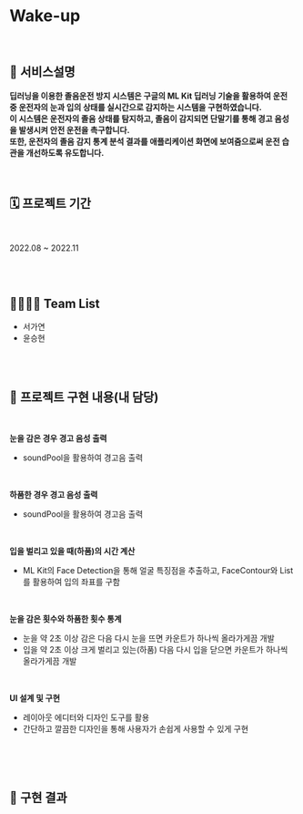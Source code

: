 # Wake-up

<br />

## 🔗 서비스설명
<b> 
딥러닝을 이용한 졸음운전 방지 시스템은 구글의 ML Kit 딥러닝 기술을 활용하여 운전 중 운전자의 눈과 입의 상태를 실시간으로 감지하는 시스템을 구현하였습니다.  <br>
이 시스템은 운전자의 졸음 상태를 탐지하고, 졸음이 감지되면 단말기를 통해 경고 음성을 발생시켜 안전 운전을 촉구합니다.  <br>
또한, 운전자의 졸음 감지 통계 분석 결과를 애플리케이션 화면에 보여줌으로써 운전 습관을 개선하도록 유도합니다. <br>
</b><br>

<br />

## 🗓️ 프로젝트 기간

<br />

2022.08 ~ 2022.11 

<br />
<br />

## 👨‍👨‍👧‍👧 Team List
- 서가연
- 윤승현

<br />
<br />

## 🔗 프로젝트 구현 내용(내 담당)

<br />

**눈을 감은 경우 경고 음성 출력**
- soundPool을 활용하여 경고음 출력

<br />

**하품한 경우 경고 음성 출력**
- soundPool을 활용하여 경고음 출력

<br />

**입을 벌리고 있을 때(하품)의 시간 계산**
- ML Kit의 Face Detection을 통해 얼굴 특징점을 추출하고, FaceContour와 List<PointF>를 활용하여 입의 좌표를 구함

<br />

**눈을 감은 횟수와 하품한 횟수 통계**
- 눈을 약 2초 이상 감은 다음 다시 눈을 뜨면 카운트가 하나씩 올라가게끔 개발
- 입을 약 2초 이상 크게 벌리고 있는(하품) 다음 다시 입을 닫으면 카운트가 하나씩 올라가게끔 개발

<br />

**UI 설계 및 구현**
- 레이아웃 에디터와 디자인 도구를 활용
- 간단하고 깔끔한 디자인을 통해 사용자가 손쉽게 사용할 수 있게 구현

<br />
<br />
<br />

## 📸 구현 결과

<br />







